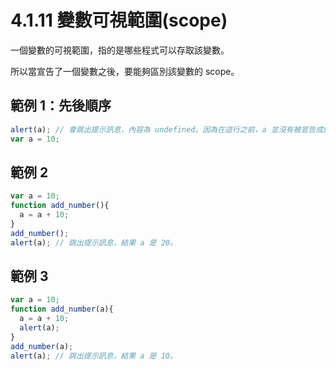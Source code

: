 # 4.1.11 變數可視範圍\(scope\)

一個變數的可視範圍，指的是哪些程式可以存取該變數。

所以當宣告了一個變數之後，要能夠區別該變數的 scope。

## 範例 1：先後順序

```js
alert(a); // 會跳出提示訊息，內容為 undefined。因為在這行之前，a 並沒有被宣告成變數過。
var a = 10;
```

## 範例 2

```js
var a = 10;
function add_number(){
  a = a + 10;
}
add_number();
alert(a); // 跳出提示訊息，結果 a 是 20。
```

## 範例 3

```js
var a = 10;
function add_number(a){
  a = a + 10;
  alert(a);
}
add_number(a);
alert(a); // 跳出提示訊息，結果 a 是 10。
```



